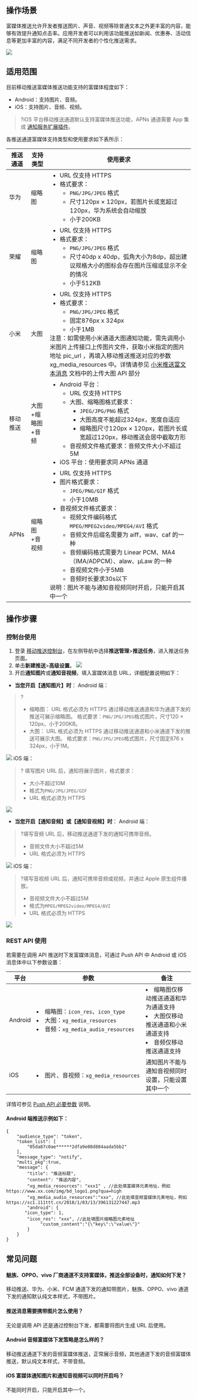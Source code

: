 ## 操作场景

富媒体推送允许开发者推送图片、声音、视频等除普通文本之外更丰富的内容，能够有效提升通知点击率。应用开发者可以利用该功能推送如新闻、优惠券、活动信息等更加丰富的内容，满足不同开发者的个性化推送需求。

![](https://main.qcloudimg.com/raw/a765397f38a5aa0df6dcb838d16a87a0.png)

## 适用范围

目前移动推送富媒体推送功能支持的富媒体程度如下：

- Android：支持图片、音频。
- iOS：支持图片、音频、视频。
>?iOS 平台移动推送通道默认支持富媒体推送功能，APNs 通道需要 App 集成 [通知服务扩展插件](https://cloud.tencent.com/document/product/548/36667)。

各推送通道富媒体支持类型和使用要求如下表所示：

| 推送通道 | 支持类型          | 使用要求                                                     |
| -------- | ----------------- | ------------------------------------------------------------ |
| 华为     | 缩略图            | <ul  style="margin: 0;"><li>URL 仅支持 HTTPS</li><li>格式要求：<ul  style="margin: 0;"><li>`PNG/JPG/JPEG` 格式</li><li>尺寸120px × 120px，若图片长或宽超过120px，华为系统会自动缩放</li><li>小于200KB</li></ul></li></ul>|
| 荣耀     | 缩略图            | <ul  style="margin: 0;"><li>URL 仅支持 HTTPS</li><li>格式要求：<ul  style="margin: 0;"><li>`PNG/JPG/JPEG` 格式</li><li>尺寸40dp x 40dp，弧角大小为8dp，超出建议规格大小的图标会存在图片压缩或显示不全的情况</li><li>小于512KB</li></ul></li></ul>|
| 小米     | 大图              | <ul  style="margin: 0;"><li>URL 仅支持 HTTPS</li><li>格式要求：<ul  style="margin: 0;"><li>`PNG/JPG/JPEG` 格式</li><li>固定876px x 324px</li><li>小于1MB</li></ul></li></ul>注意：如需使用小米通道大图通知功能，需先调用小米图片上传接口上传图片文件，获取小米指定的图片地址 pic_url ，再填入移动推送推送对应的参数 xg_media_resources 中。详情请参见 [小米推送富文本消息](https://dev.mi.com/console/doc/detail?pId=1163#_10_0) 文档中的上传大图 API 部分|
|移动推送   | 大图+缩略图 +音频 | <ul  style="margin: 0;"><li>Android 平台：<ul  style="margin: 0;"><li>URL 仅支持 HTTPS</li><li>大图、缩略图格式要求：<ul  style="margin: 0;"><li>`JPEG/JPG/PNG` 格式</li><li>大图高度不能超过324px，宽度自适应</li><li>缩略图尺寸120px × 120px，若图片长或宽超过120px，移动推送会居中截取方形</li></ul></li><li>音视频文件格式要求：音频文件大小不超过5M </li></ul></li><li>iOS 平台：使用要求同 APNs 通道</li></ul> |
| APNs     | 缩略图+音视频     | <ul  style="margin: 0;"><li>URL 仅支持 HTTPS </li><li>图片格式要求：<ul  style="margin: 0;"><li>`JPEG/PNG/GIF` 格式</li><li>小于10MB</li></ul></li><li>音视频文件格式要求：<ul  style="margin: 0;"><li>视频文件编码格式 `MPEG/MPEG2video/MPEG4/AVI` 格式</li><li>音频文件后缀名需要为 aiff，wav、caf 的一种</li><li>音频编码格式需要为 Linear PCM、MA4（IMA/ADPCM）、alaw、μLaw 的一种</li><li>音视频文件小于5MB</li><li>音频时长要求30s以下</li></ul></li></ul>说明：图片不能与通知音视频同时开启，只能开启其中一个 |

## 操作步骤

### 控制台使用

1. 登录 [移动推送控制台](https://console.cloud.tencent.com/tpns)，在左侧导航中选择**推送管理**>**推送任务**，进入推送任务页面。
2. 单击**新建推送**>**高级设置**。
   ![](https://main.qcloudimg.com/raw/c7f2bf259dad9b03b5caa04632db0084.png)
3. 开启**通知图片**或**通知音视频**，填入富媒体消息 URL，详细配置说明如下：
 - **当您开启【通知图片】时**：
  Android 端：
> ?
> - 缩略图：
>   URL 格式必须为 HTTPS
>   通过移动推送通道和华为通道下发的推送可展示缩略图。
>   格式要求：`PNG/JPG/JPEG`格式图片，尺寸120 × 120px，小于200KB。
> - 大图：
>   URL 格式必须为 HTTPS
>   通过移动推送通道和小米通道下发的推送可展示大图。
>   格式要求：`PNG/JPG/JPEG`格式图片，尺寸固定876 x 324px，小于1M。
>
 ![](https://main.qcloudimg.com/raw/404ab424e3a1d0b0c28b6a088fb3940d.png)
 iOS 端：
>? 填写图片 URL 后，通知将展示图片，格式要求：
>
> - 大小不超过10M
> - 格式为`PNG/JPG/JPEG/GIF`
> - URL 格式必须为 HTTPS
>
 ![](https://main.qcloudimg.com/raw/e5907e74557f2aef9c83f07d3a00c563.png)
 - **当您开启【通知音频】或【通知音视频】时**：
  Android 端：
> ?填写音频 URL 后，移动推送通道下发的通知可携带音频。
> - 音频文件大小不超过5M
> - URL 格式必须为 HTTPS
>
  ![](https://main.qcloudimg.com/raw/ac2e7204c68520cc269f76a31fb481d6.png)
  iOS 端：
> ?填写音视频 URL 后，通知可携带音频或视频，并通过 Apple 原生组件播放。
> - 音视频文件大小不超过5M
> - 格式为`MPEG/MPEG2video/MPEG4/AVI`
> - URL 格式必须为 HTTPS
>
  ![](https://main.qcloudimg.com/raw/f46c5bbd56c6748444e0f89c2ab36891.png)



### REST API 使用

若需要在调用 API 推送时下发富媒体消息，可通过 Push API 中 Android 或 iOS 消息体中以下参数设置：


<table>
<thead>
<tr>
<th>平台</th>
<th>参数</th>
<th>备注</th>
</tr>
</thead>
<tbody><tr>
<td>Android</td>
<td nowrap="nowrap"><li>缩略图：<code>icon_res</code>、<code>icon_type</code> </li><li>大图：<code>xg_media_resources</code> </li><li>音频：<code>xg_media_audio_resources</code></li></td>
<td><li> 缩略图仅移动推送通道和华为通道支持</li><li>大图仅移动推送通道和小米通道支持</li><li>音频仅移动推送通道支持</li></td>
</tr>
<tr>
<td>iOS</td>
<td nowrap="nowrap"><li>图片、音视频：<code>xg_media_resources</code></li></td>
<td>通知图片不能与通知音视频同时设置，只能设置其中一个</td>
</tr>
</tbody></table>


详情可参见 [Push API 必要参数](https://cloud.tencent.com/document/product/548/39064#android-.E6.99.AE.E9.80.9A.E6.B6.88.E6.81.AF) 说明。


#### Android 端推送示例如下：

```
{
    "audience_type": "token",
    "token_list": [
        "05da87c0ae******2dfa9e08d884aada5bb2"
    ],
    "message_type": "notify",
    "multi_pkg":true,
    "message": {
        "title": "推送标题",
        "content": "推送内容",
        "xg_media_resources": "xxx1" , //此处填富媒体元素地址，例如 https://www.xx.com/img/bd_logo1.png?qua=high
        "xg_media_audio_resources":"xxx", //此处填音频富媒体元素地址，例如 https://sc1.111ttt.cn/2018/1/03/13/396131227447.mp3 
        "android": {
       "icon_type": 1,
        "icon_res": "xxx", //此处填图片缩略图元素地址
             "custom_content":"{\"key\":\"value\"}"
        }                        
    }
}
```

## 常见问题

#### 魅族、OPPO、vivo 厂商通道不支持富媒体，推送全部设备时，通知如何下发？

移动推送、华为、小米、FCM 通道下发的通知带图片，魅族、OPPO、vivo 通道下发的通知默认纯文本样式，不带图片。

#### 推送消息需要携带图片怎么使用？

无论是调用 API 还是通过控制台下发，都需要将图片生成 URL 后使用。

#### Android 音频富媒体下发策略是怎么样的？

移动推送通道下发的音频富媒体推送，正常展示音频，其他通道下发的音频富媒体推送，默认纯文本样式，不带音频。

#### iOS 富媒体通知图片和通知音视频可以同时开启吗？

不能同时开启，只能开启其中一个。
